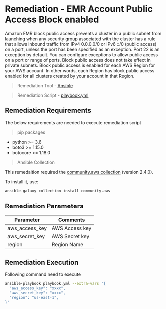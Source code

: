 # Remediation - EMR Account Public Access Block enabled
Amazon EMR block public access prevents a cluster in a public subnet from launching when any security group associated with the cluster has a rule that allows inbound traffic from IPv4 0.0.0.0/0 or IPv6 ::/0 (public access) on a port, unless the port has been specified as an exception. Port 22 is an exception by default. You can configure exceptions to allow public access on a port or range of ports. Block public access does not take effect in private subnets.
Block public access is enabled for each AWS Region for your AWS account. In other words, each Region has block public access enabled for all clusters created by your account in that Region.
> Remediation Tool   - [Ansible](https://www.ansible.com/)

> Remediation Script - [playbook.yml](playbook.yml)

## Remediation Requirements
The below requirements are needed to execute remediation script

> pip packages
- python >= 3.6
- boto3 >= 1.15.0
- botocore >= 1.18.0

> Ansible Collection

This remedaition required the [community.aws collection](https://galaxy.ansible.com/community/aws) (version 2.4.0).

To install it, use: 
```sh
ansible-galaxy collection install community.aws
```

## Remediation Parameters

| Parameter      | Comments       |
|----------------|----------------|
| aws_access_key | AWS Access key |
| aws_secret_key | AWS Secret key |
| region         | Region Name    |


## Remediation Execution
Following command need to execute
```sh
ansible-playbook playbook.yml --extra-vars '{
  "aws_access_key": "xxxx",
  "aws_secret_key": "xxxx",
  "region": "us-east-1",
}'
```